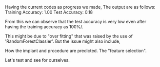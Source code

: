 Having the current codes as progress we made, The output are as follows:
Training Accuracy: 1.00
Test Accuracy: 0.18

From this we can observe that the test accuracy is very low even after having the training accuracy as 100%/.

This might be due to "over fitting" that was raised by the use of 'RandomForestClassier'. But the issue might also include,

How the implant and procedure are predicted. The "feature selection".

Let's test and see for ourselves.